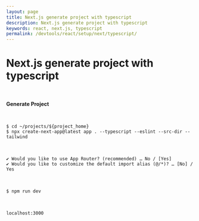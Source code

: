 ```yaml
---
layout: page
title: Next.js generate project with typescript
description: Next.js generate project with typescript
keywords: react, next.js, typescript
permalink: /devtools/react/setup/next/typescript/
---
```


# Next.js generate project with typescript

<br/>

**Generate Project**

<br/>

```
$ cd ~/projects/${project_home}
$ npx create-next-app@latest app . --typescript --eslint --src-dir --tailwind
```

<br/>

```
✔ Would you like to use App Router? (recommended) … No / [Yes]
✔ Would you like to customize the default import alias (@/*)? … [No] / Yes
```

<br/>

```
$ npm run dev
```

<br/>

```
localhost:3000
```
